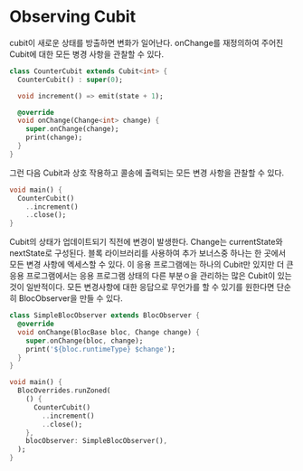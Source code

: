 # Observing Cubit

cubit이 새로운 상태를 방출하면 변화가 일어난다. onChange를 재정의하여 주어진 Cubit에 대한 모든 병경 사항을 관찰할 수 있다.

```dart
class CounterCubit extends Cubit<int> {
  CounterCubit() : super(0);

  void increment() => emit(state + 1);

  @override
  void onChange(Change<int> change) {
    super.onChange(change);
    print(change);
  }
}
```
그런 다음 Cubit과 상호 작용하고 콜송에 출력되는 모든 변경 사항을 관찰할 수 있다.

```dart
void main() {
  CounterCubit()
    ..increment()
    ..close();
}
```
Cubit의 상태가 업데이트되기 직전에 변경이 발생한다. Change는 currentState와 nextState로 구성된다.
블록 라이브러리를 사용하여 추가 보너스중 하나는 한 곳에서 모든 변경 사항에 엑세스할 수 있다. 이 응용 프로그램에는 하나의 Cubit만 있지만 더 큰 응용 프로그램에서는 응용 프로그램 상태의 다른 부분ㅇ을 관리하는 많은 Cubit이 있는것이 일반적이다.
모든 변경사항에 대한 응답으로 무언가를 할 수 있기를 원한다면 단순히 BlocObserver을 만들 수 있다.

```dart
class SimpleBlocObserver extends BlocObserver {
  @override
  void onChange(BlocBase bloc, Change change) {
    super.onChange(bloc, change);
    print('${bloc.runtimeType} $change');
  }
}
```

```dart
void main() {
  BlocOverrides.runZoned(
    () {
      CounterCubit()
        ..increment()
        ..close();
    },
    blocObserver: SimpleBlocObserver(),
  );
}
```